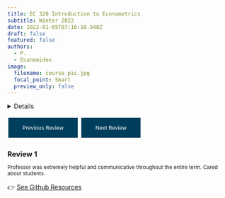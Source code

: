 ```yaml
---
title: EC 320 Introduction to Econometrics
subtitle: Winter 2022
date: 2022-01-05T07:16:18.548Z
draft: false
featured: false
authors:
  - P.
  - Economides
image:
  filename: course_pic.jpg
  focal_point: Smart
  preview_only: false
---
```


<details>
This course introduces the statistical techniques that help economists learn about the world using data. Using calculus and introductory statistics, students will cultivate a working understanding of the theory underpinning regression analysis—how it works, why it works, and when it can lead us astray. As the course progresses, students will apply the insights of theory to work with and learn from actual data using `R`, a statistical programming language. My goal is for students to leave the course with marketable skills in data analysis and—most importantly—a more sophisticated understanding of the notion that correlation does not necessarily imply causation.

<font size= "3">
  <summary>Details</summary>
           <p></br>12/41 responses across two surveys. End of term comments included:
  </p>
</font>
         </details>
         
<style>
  .button {
    background-color: #003f5c;
    border: none;
    color: white;
    padding: 15px 32px;
    text-align: center;
    text-decoration: none;
    display: inline-block;
    font-size: 12px;
    margin: 4px 2px;
    cursor: pointer;
  }
  
  #reviewText {
  font-size: smaller;
}
  
  #reviewTitle {
  font-size: medium;
}
</style>

<a class="button" onclick="previousReview()">Previous Review</a>
<a class="button" onclick="nextReview()">Next Review</a>

<script>
  var currentReview = 0;
  var reviews = [
    {
      "title": "Review 1",
      "text": "Professor was extremely helpful and communicative throughout the entire term. Cared about students."
    },
    {
      "title": "Review 2",
      "text": "This is by far the best class I've ever had. Please go into academe ... we need professors like you."
    },
    {
      "title": "Review 3",
      "text": "Though I have criticisms of the course, I want to also acknowledge Philip's readiness to adapt to feedback from students. Following the midterm course evaluation, he made changes which positively impacted the class based on student suggestions. His willingness to listen to students and hear our concerns was beneficial, and I feel that it was a strength of his (along with individual support in course material)."
    },
    {
      "title": "Review 4",
      "text": "The instructor is always more than willing to help with a problem no matter the question or time. That is incredibly important to my learning in this course."
    },
    {
      "title": "Review 5",
      "text": "Instructor very helpful, always willing to communicate and help."
    },
    {
      "title": "Review 6",
      "text": "It would be nice if course material better prepared us for problem sets/quizzes."
    },
    {
      "title": "Review 7",
      "text": "The lectures could move quite a bit faster and cover more material."
    },
  {
      "title": "Review 8",
      "text": "Lectures are taught too fast to write notes. Instructions for assignments are hard to interpret. Communication needs to be better with the lab assistant on teaching R."
    },
  {
      "title": "Review 9",
      "text": "I have experienced a lot of accessibility problems in terms of technology with the course."
    },
   {
      "title": "Review 10",
      "text": "I've never had an instructor before who coupled so well being incredibly kind and accessible and supportive with also challenging me to constantly keep working to improve--whether it's a better data cleaning strategy or piece of code or conceptual understanding (even if Mas-Colell is still beyond me). I learned more in this class than any other class that I've taken, all due to a combination of immense patience and high standards, which combined to both demand and facilitate high-quality work."
    }
  ];

  function previousReview() {
    currentReview--;
    if (currentReview < 0) {
      currentReview = reviews.length - 1;
    }
    displayReview();
  }

  function nextReview() {
    currentReview++;
    if (currentReview >= reviews.length) {
      currentReview = 0;
    }
    displayReview();
  }

  function displayReview() {
    document.getElementById("reviewTitle").innerHTML = reviews[currentReview].title;
    document.getElementById("reviewText").innerHTML = reviews[currentReview].text;
  }
</script>
  
<h2 id="reviewTitle">Review 1</h2>
<p id="reviewText">Professor was extremely helpful and communicative throughout the entire term. Cared about students.</p>
         

👉 [See Github Resources](https://github.com/peconomi/EC320_Econometrics)
